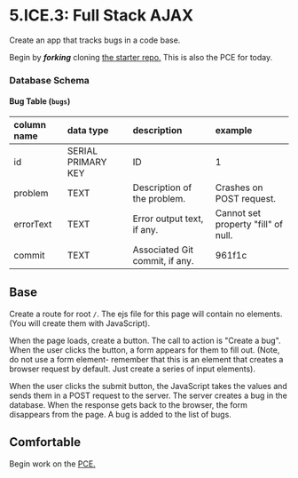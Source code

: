 # 5.ICE.3: Full Stack AJAX

Create an app that tracks bugs in a code base.

Begin by _**forking**_ cloning [the starter repo.](https://github.com/rocketacademy/ajax-bugs-swe1) This is also the PCE for today.

### Database Schema

#### Bug Table \(`bugs`\)

| column name | data type | description | example |
| :--- | :--- | :--- | :--- |
| id | SERIAL PRIMARY KEY | ID | 1 |
| problem | TEXT | Description of the problem. | Crashes on POST request. |
| errorText | TEXT | Error output text, if any. | Cannot set property "fill" of null. |
| commit | TEXT | Associated Git commit, if any. | 961f1c |

## Base

Create a route for root `/`. The ejs file for this page will contain no elements. \(You will create them with JavaScript\).

When the page loads, create a button. The call to action is "Create a bug". When the user clicks the button, a form appears for them to fill out. \(Note, do not use a form element- remember that this is an element that creates a browser request by default. Just create a series of input elements\).

When the user clicks the submit button, the JavaScript takes the values and sends them in a POST request to the server. The server creates a bug in the database. When the response gets back to the browser, the form disappears from the page. A bug is added to the list of bugs.

## Comfortable

Begin work on the [PCE.](../5.pce-post-class-exercises/5.pce.1-bug-reports-ajax.md)

